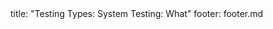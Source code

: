 <frontmatter>
title: "Testing Types: System Testing: What"
footer: footer.md
</frontmatter>

<include src="unit-inPage-asFlat.md" boilerplate />